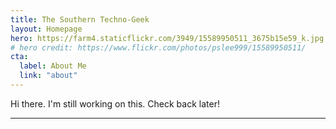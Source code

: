 ```yaml
---
title: The Southern Techno-Geek
layout: Homepage
hero: https://farm4.staticflickr.com/3949/15589950511_3675b15e59_k.jpg
# hero credit: https://www.flickr.com/photos/pslee999/15589950511/
cta:
  label: About Me
  link: "about"
---
```


Hi there. I'm still working on this. Check back later!


---
